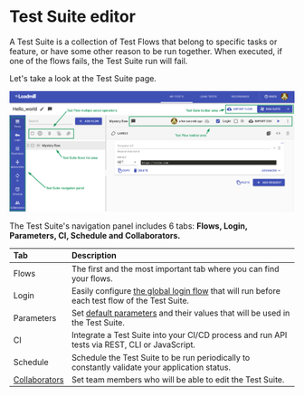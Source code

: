 # Test Suite editor

A Test Suite is a collection of Test Flows that belong to specific tasks or feature, or have some other reason to be run together. When executed, if one of the flows fails, the Test Suite run will fail.

Let's take a look at the Test Suite page.

![](../../.gitbook/assets/screenshot-2021-07-04t181839.301.png)

The Test Suite's navigation panel includes 6 tabs: **Flows, Login, Parameters, CI, Schedule and Collaborators.**

| Tab | Description |
| :--- | :--- |
| Flows | The first and the most important tab where you can find your flows.  |
| Login | Easily configure [the global login flow](https://docs.loadmill.com/api-testing/test-suite-editor/global-login-flow) that will run before each test flow of the Test Suite. |
| Parameters | Set [default parameters](https://docs.loadmill.com/api-testing/test-suite-editor/parameters) and their values that will be used in the Test Suite.  |
| CI | Integrate a Test Suite into your CI/CD process and run API tests via REST, CLI or JavaScript. |
| Schedule | Schedule the Test Suite to be run periodically to constantly validate your application status. |
| [Collaborators](https://docs.loadmill.com/collaboration/test-suite-collaborators-1) | Set team members who will be able to edit the Test Suite. |

#### 

#### 



#### 



#### 



#### 



#### 



#### 









